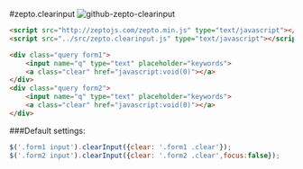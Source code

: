 #zepto.clearinput
![github-zepto-clearinput](https://cloud.githubusercontent.com/assets/5467932/8300502/2e1e4d44-19b8-11e5-99db-f0a11df8caf0.png)
```html
<script src="http://zeptojs.com/zepto.min.js" type="text/javascript"></script>
<script src="../src/zepto.clearinput.js" type="text/javascript"></script>
```
```html
<div class="query form1">
    <input name="q" type="text" placeholder="keywords">
	<a class="clear" href="javascript:void(0)"></a>
</div>
<div class="query form2">
    <input name="q" type="text" placeholder="keywords">
    <a class="clear" href="javascript:void(0)"></a>
</div>
```
###Default settings:
```javascript
$('.form1 input').clearInput({clear: '.form1 .clear'});
$('.form2 input').clearInput({clear: '.form2 .clear',focus:false});
```